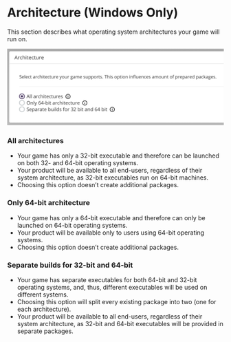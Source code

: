 # Architecture (Windows Only)

This section describes what operating system architectures your game will run on.

![Architecture](_assets/bc-architecture.png)

### All architectures

- Your game has only a 32-bit executable and therefore can be launched on both 32- and 64-bit operating systems.
- Your product will be available to all end-users, regardless of their system architecture, as 32-bit executables run on 64-bit machines.
- Choosing this option doesn’t create additional packages.

### Only 64-bit architecture

- Your game has only a 64-bit executable and therefore can only be launched on 64-bit operating systems.
- Your product will be available only to users using 64-bit operating systems.
- Choosing this option doesn’t create additional packages.

### Separate builds for 32-bit and 64-bit

- Your game has separate executables for both 64-bit and 32-bit operating systems, and, thus, different executables will be used on different systems.
- Choosing this option will split every existing package into two (one for each architecture).
- Your product will be available to all end-users, regardless of their system architecture, as 32-bit and 64-bit executables will be provided in separate packages.
